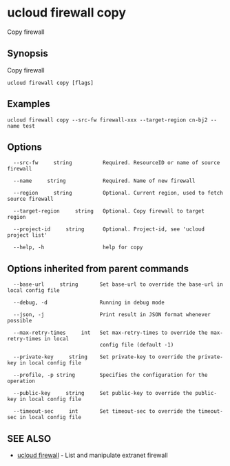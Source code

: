# ucloud firewall copy

Copy firewall

## Synopsis

Copy firewall

```
ucloud firewall copy [flags]
```

## Examples

```
ucloud firewall copy --src-fw firewall-xxx --target-region cn-bj2 --name test
```

## Options

```
  --src-fw     string          Required. ResourceID or name of source firewall 

  --name     string            Required. Name of new firewall 

  --region     string          Optional. Current region, used to fetch source firewall 

  --target-region     string   Optional. Copy firewall to target region 

  --project-id     string      Optional. Project-id, see 'ucloud project list' 

  --help, -h                   help for copy 

```

## Options inherited from parent commands

```
  --base-url     string       Set base-url to override the base-url in local config file 

  --debug, -d                 Running in debug mode 

  --json, -j                  Print result in JSON format whenever possible 

  --max-retry-times     int   Set max-retry-times to override the max-retry-times in local
                              config file (default -1) 

  --private-key     string    Set private-key to override the private-key in local config file 

  --profile, -p string        Specifies the configuration for the operation 

  --public-key     string     Set public-key to override the public-key in local config file 

  --timeout-sec     int       Set timeout-sec to override the timeout-sec in local config file 

```

## SEE ALSO

* [ucloud firewall](cli/cmd/ucloud/firewall)	 - List and manipulate extranet firewall

